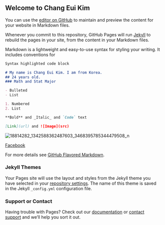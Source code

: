 ## Welcome to Chang Eui Kim

You can use the [editor on GitHub](https://github.com/ckim120/ckim120.github.io/edit/master/index.md) to maintain and preview the content for your website in Markdown files.

Whenever you commit to this repository, GitHub Pages will run [Jekyll](https://jekyllrb.com/) to rebuild the pages in your site, from the content in your Markdown files.


Markdown is a lightweight and easy-to-use syntax for styling your writing. It includes conventions for

```markdown
Syntax highlighted code block

# My name is Chang Eui Kim. I am from Korea.
## 24 years old.
### Math and Stat Major

- Bulleted
- List

1. Numbered
2. List

**Bold** and _Italic_ and `Code` text

[Link](url) and ![Image](src)
```
![18814282_1342588362487603_3468395785344479508_n](https://user-images.githubusercontent.com/32144702/33866889-be24645a-debe-11e7-8799-78278f4d5b5d.jpg)

[Facebook](https://www.facebook.com/michael.ce.kim?ref=bookmarks)

For more details see [GitHub Flavored Markdown](https://guides.github.com/features/mastering-markdown/).

### Jekyll Themes

Your Pages site will use the layout and styles from the Jekyll theme you have selected in your [repository settings](https://github.com/ckim120/ckim120.github.io/settings). The name of this theme is saved in the Jekyll `_config.yml` configuration file.

### Support or Contact

Having trouble with Pages? Check out our [documentation](https://help.github.com/categories/github-pages-basics/) or [contact support](https://github.com/contact) and we’ll help you sort it out.
